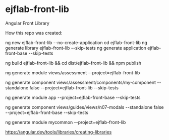 # ejflab-front-lib
Angular Front Library

How this repo was created:

ng new ejflab-front-lib --no-create-application
cd ejflab-front-lib
ng generate library ejflab-front-lib --skip-tests
ng generate application ejflab-front-base --skip-tests


ng build ejflab-front-lib && cd dist/ejflab-front-lib && npm publish


ng generate module views/assessment --project=ejflab-front-lib

ng generate component views/assessment/components/my-component --standalone false --project=ejflab-front-lib --skip-tests

ng generate module app --project=ejflab-front-base --skip-tests

ng generate component views/guides/views/n07-modals --standalone false --project=ejflab-front-base --skip-tests

ng generate module mycommon --project=ejflab-front-lib

https://angular.dev/tools/libraries/creating-libraries